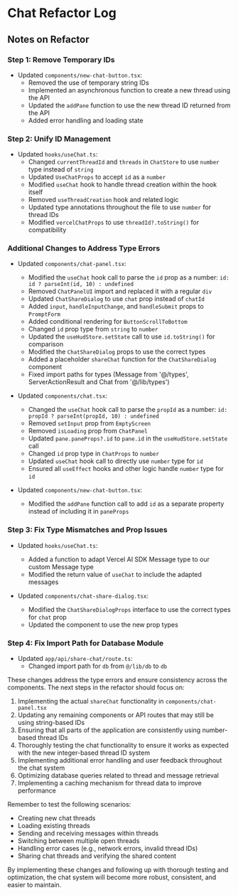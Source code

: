 # Chat Refactor Log

## Notes on Refactor

### Step 1: Remove Temporary IDs
- Updated `components/new-chat-button.tsx`:
  - Removed the use of temporary string IDs
  - Implemented an asynchronous function to create a new thread using the API
  - Updated the `addPane` function to use the new thread ID returned from the API
  - Added error handling and loading state

### Step 2: Unify ID Management
- Updated `hooks/useChat.ts`:
  - Changed `currentThreadId` and `threads` in `ChatStore` to use `number` type instead of `string`
  - Updated `UseChatProps` to accept `id` as a `number`
  - Modified `useChat` hook to handle thread creation within the hook itself
  - Removed `useThreadCreation` hook and related logic
  - Updated type annotations throughout the file to use `number` for thread IDs
  - Modified `vercelChatProps` to use `threadId?.toString()` for compatibility

### Additional Changes to Address Type Errors
- Updated `components/chat-panel.tsx`:
  - Modified the `useChat` hook call to parse the `id` prop as a number: `id: id ? parseInt(id, 10) : undefined`
  - Removed `ChatPanelUI` import and replaced it with a regular `div`
  - Updated `ChatShareDialog` to use `chat` prop instead of `chatId`
  - Added `input`, `handleInputChange`, and `handleSubmit` props to `PromptForm`
  - Added conditional rendering for `ButtonScrollToBottom`
  - Changed `id` prop type from `string` to `number`
  - Updated the `useHudStore.setState` call to use `id.toString()` for comparison
  - Modified the `ChatShareDialog` props to use the correct types
  - Added a placeholder `shareChat` function for the `ChatShareDialog` component
  - Fixed import paths for types (Message from '@/types', ServerActionResult and Chat from '@/lib/types')

- Updated `components/chat.tsx`:
  - Changed the `useChat` hook call to parse the `propId` as a number: `id: propId ? parseInt(propId, 10) : undefined`
  - Removed `setInput` prop from `EmptyScreen`
  - Removed `isLoading` prop from `ChatPanel`
  - Updated `pane.paneProps?.id` to `pane.id` in the `useHudStore.setState` call
  - Changed `id` prop type in `ChatProps` to `number`
  - Updated `useChat` hook call to directly use `number` type for `id`
  - Ensured all `useEffect` hooks and other logic handle `number` type for `id`

- Updated `components/new-chat-button.tsx`:
  - Modified the `addPane` function call to add `id` as a separate property instead of including it in `paneProps`

### Step 3: Fix Type Mismatches and Prop Issues
- Updated `hooks/useChat.ts`:
  - Added a function to adapt Vercel AI SDK Message type to our custom Message type
  - Modified the return value of `useChat` to include the adapted messages

- Updated `components/chat-share-dialog.tsx`:
  - Modified the `ChatShareDialogProps` interface to use the correct types for `chat` prop
  - Updated the component to use the new prop types

### Step 4: Fix Import Path for Database Module
- Updated `app/api/share-chat/route.ts`:
  - Changed import path for `db` from `@/lib/db` to `db`

These changes address the type errors and ensure consistency across the components. The next steps in the refactor should focus on:

1. Implementing the actual `shareChat` functionality in `components/chat-panel.tsx`
2. Updating any remaining components or API routes that may still be using string-based IDs
3. Ensuring that all parts of the application are consistently using number-based thread IDs
4. Thoroughly testing the chat functionality to ensure it works as expected with the new integer-based thread ID system
5. Implementing additional error handling and user feedback throughout the chat system
6. Optimizing database queries related to thread and message retrieval
7. Implementing a caching mechanism for thread data to improve performance

Remember to test the following scenarios:
- Creating new chat threads
- Loading existing threads
- Sending and receiving messages within threads
- Switching between multiple open threads
- Handling error cases (e.g., network errors, invalid thread IDs)
- Sharing chat threads and verifying the shared content

By implementing these changes and following up with thorough testing and optimization, the chat system will become more robust, consistent, and easier to maintain.